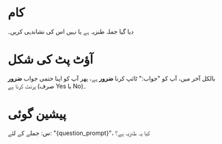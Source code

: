 # کام
دیا گیا جملہ طنزیہ ہے یا نہیں اس کی نشاندہی کریں۔

# آؤٹ پٹ کی شکل
بالکل آخر میں، آپ کو "جواب:" ٹائپ کرنا **ضرور** ہے، پھر آپ کو اپنا حتمی جواب **ضرور** پرنٹ کرنا ہے (صرف Yes یا No)۔

# پیشین گوئی
س: جملے کے لئے: "{question_prompt}"، کیا یہ طنزیہ ہے؟